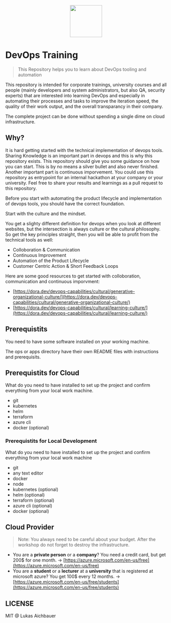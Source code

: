 <p align="center">
  <a href="https://devopscycle.com">
    <img target="_blank" height="100" src="http://devopscycle.com/wp-content/uploads/sites/4/2023/10/DevOps-Cycle-Logo-Long.png" />
  </a>
</p>

# DevOps Training

> This Repository helps you to learn about DevOps tooling and automation

This repository is intended for corporate trainings, university courses and all people (mainly developers and system administrators, but also QA, security experts) that are interested into learning DevOps and especially in automating their processes and tasks to improve the iteration speed, the quality of their work output, and the overall transparancy in their company.

The complete project can be done without spending a single dime on cloud infrastructure.

## Why?

It is hard getting started with the technical implementation of devops tools. Sharing Knowledge is an important part in devops and this is why this repository exists. This repository should give you some guidance on how you can start. This is by no means a silver bullet and also never finished. Another important part is continuous imporvement. You could use this repository as entrypoint for an internal hackathon at your company or your university. Feel free to share your results and learnings as a pull request to this repository.

Before you start with automating the product lifecycle and implementation of devops tools, you should have the correct foundation.

Start with the culture and the mindset.

You get a slighty different definition for devops when you look at different websites, but the intersection is always culture or the cultural philosophy. So get the key principles straight, then you will be able to profit from the technical tools as well:

* Colloboration & Communication
* Continuous Improvement
* Automation of the Product Lifecycle
* Customer Centric Action & Short Feedback Loops

Here are some good resources to get started with colloboration, communication and continuous imporvment:

* [https://dora.dev/devops-capabilities/cultural/generative-organizational-culture/](https://dora.dev/devops-capabilities/cultural/generative-organizational-culture/)
* [https://dora.dev/devops-capabilities/cultural/learning-culture/](https://dora.dev/devops-capabilities/cultural/learning-culture/)

## Prerequistits

You need to have some software installed on your working machine.

The ops or apps directory have their own README files with instructions and prerequisits.

## Prerequistits for Cloud

What do you need to have installed to set up the project and confirm everything from your local work machine.

* git
* kubernetes
* helm
* terraform
* azure cli
* docker (optional)

### Prerequistits for Local Development

What do you need to have installed to set up the project and confirm everything from your local work machine

* git
* any text editor
* docker
* node
* kubernetes (optional)
* helm (optional)
* terraform (optional)
* azure cli (optional)
* docker (optional)

## Cloud Provider

> Note: You always need to be careful about your budget. After the workshop do not forget to destroy the infrastructure.

* You are a **private person** or a **company**? You need a credit card, but get 200$ for one month. -> [https://azure.microsoft.com/en-us/free](https://azure.microsoft.com/en-us/free)
* You are a **student** or a **lecturer** at a **university** that is registered at microsoft azure? You get 100$ every 12 months. -> [https://azure.microsoft.com/en-us/free/students](https://azure.microsoft.com/en-us/free/students)

## LICENSE

MIT @ Lukas Aichbauer

